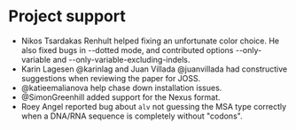 # Project support

* Nikos Tsardakas Renhult helped fixing an unfortunate color choice. He also fixed bugs in
  --dotted mode, and contributed options --only-variable and --only-variable-excluding-indels.
* Karin Lagesen @karinlag and Juan Villada @juanvillada had constructive suggestions when reviewing
  the paper for JOSS.
* @katieemalianova help chase down installation issues.
* @SimonGreenhill added support for the Nexus format.
* Roey Angel reported bug about `alv` not guessing the MSA type correctly when a DNA/RNA sequence is
  completely without "codons".
